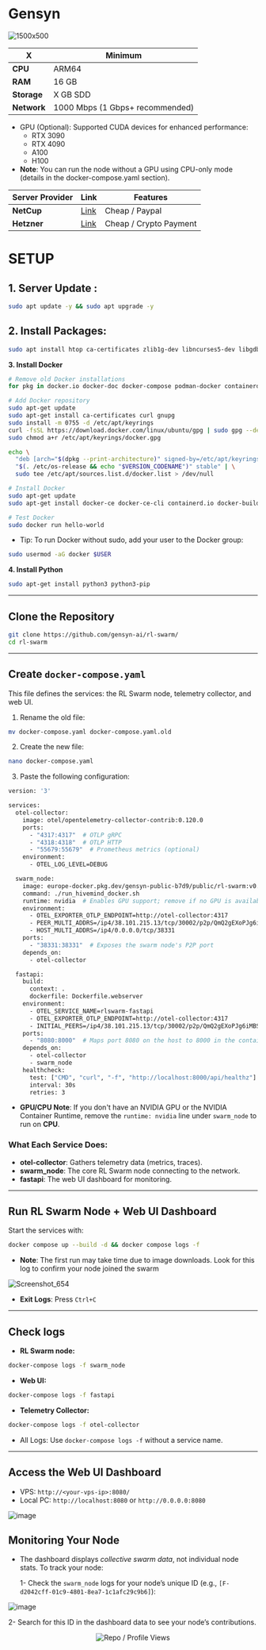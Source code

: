 # Gensyn

![1500x500](https://github.com/user-attachments/assets/83bd93ea-dd7c-4aaf-a4bd-6f3cb7fe9284)


| X        | Minimum              |
|------------------|----------------------------|
| **CPU**          | ARM64 |
| **RAM**          | 16 GB                     |
| **Storage**      | X GB SDD                   |
| **Network**      | 1000 Mbps (1 Gbps+ recommended) |
- GPU (Optional): Supported CUDA devices for enhanced performance:
    - RTX 3090
    - RTX 4090
    - A100
    - H100
-  **Note**: You can run the node without a GPU using CPU-only mode (details in the docker-compose.yaml section).

| Server Provider        | Link              | Features |
|------------------|----------------------------|----------------------------|
| **NetCup**          | [Link](https://www.netcup.com/en/?ref=261820) | Cheap / Paypal |
| **Hetzner**      | [Link](https://hetzner.cloud/?ref=ASjlHtRt2swV)                  | Cheap / Crypto Payment |


# SETUP

## 1. Server Update : 

```bash
sudo apt update -y && sudo apt upgrade -y
```
## 2. Install Packages:

```bash
sudo apt install htop ca-certificates zlib1g-dev libncurses5-dev libgdbm-dev libnss3-dev tmux iptables curl nvme-cli git wget make jq libleveldb-dev build-essential pkg-config ncdu tar clang bsdmainutils lsb-release libssl-dev libreadline-dev libffi-dev jq gcc screen unzip lz4 gnupg -y
```

**3. Install Docker**
```bash
# Remove old Docker installations
for pkg in docker.io docker-doc docker-compose podman-docker containerd runc; do sudo apt-get remove $pkg; done

# Add Docker repository
sudo apt-get update
sudo apt-get install ca-certificates curl gnupg
sudo install -m 0755 -d /etc/apt/keyrings
curl -fsSL https://download.docker.com/linux/ubuntu/gpg | sudo gpg --dearmor -o /etc/apt/keyrings/docker.gpg
sudo chmod a+r /etc/apt/keyrings/docker.gpg

echo \
  "deb [arch="$(dpkg --print-architecture)" signed-by=/etc/apt/keyrings/docker.gpg] https://download.docker.com/linux/ubuntu \
  "$(. /etc/os-release && echo "$VERSION_CODENAME")" stable" | \
  sudo tee /etc/apt/sources.list.d/docker.list > /dev/null

# Install Docker
sudo apt-get update
sudo apt-get install docker-ce docker-ce-cli containerd.io docker-buildx-plugin docker-compose-plugin

# Test Docker
sudo docker run hello-world
```
* Tip: To run Docker without sudo, add your user to the Docker group:
```bash
sudo usermod -aG docker $USER
```

**4. Install Python**
```bash
sudo apt-get install python3 python3-pip
```

---

## Clone the Repository
```bash
git clone https://github.com/gensyn-ai/rl-swarm/
cd rl-swarm
```

---

## Create `docker-compose.yaml`
This file defines the services: the RL Swarm node, telemetry collector, and web UI.
1. Rename the old file:
```bash
mv docker-compose.yaml docker-compose.yaml.old
```
2. Create the new file:
```bash
nano docker-compose.yaml
```

3. Paste the following configuration:
```bash
version: '3'

services:
  otel-collector:
    image: otel/opentelemetry-collector-contrib:0.120.0
    ports:
      - "4317:4317"  # OTLP gRPC
      - "4318:4318"  # OTLP HTTP
      - "55679:55679"  # Prometheus metrics (optional)
    environment:
      - OTEL_LOG_LEVEL=DEBUG

  swarm_node:
    image: europe-docker.pkg.dev/gensyn-public-b7d9/public/rl-swarm:v0.0.1
    command: ./run_hivemind_docker.sh
    runtime: nvidia  # Enables GPU support; remove if no GPU is available
    environment:
      - OTEL_EXPORTER_OTLP_ENDPOINT=http://otel-collector:4317
      - PEER_MULTI_ADDRS=/ip4/38.101.215.13/tcp/30002/p2p/QmQ2gEXoPJg6iMBSUFWGzAabS2VhnzuS782Y637hGjfsRJ
      - HOST_MULTI_ADDRS=/ip4/0.0.0.0/tcp/38331
    ports:
      - "38331:38331"  # Exposes the swarm node's P2P port
    depends_on:
      - otel-collector

  fastapi:
    build:
      context: .
      dockerfile: Dockerfile.webserver
    environment:
      - OTEL_SERVICE_NAME=rlswarm-fastapi
      - OTEL_EXPORTER_OTLP_ENDPOINT=http://otel-collector:4317
      - INITIAL_PEERS=/ip4/38.101.215.13/tcp/30002/p2p/QmQ2gEXoPJg6iMBSUFWGzAabS2VhnzuS782Y637hGjfsRJ
    ports:
      - "8080:8000"  # Maps port 8080 on the host to 8000 in the container
    depends_on:
      - otel-collector
      - swarm_node
    healthcheck:
      test: ["CMD", "curl", "-f", "http://localhost:8000/api/healthz"]
      interval: 30s
      retries: 3
```
* **GPU/CPU Note**: If you don't have an NVIDIA GPU or the NVIDIA Container Runtime, remove the `runtime: nvidia` line under `swarm_node` to run on **CPU**.

### What Each Service Does:
* **otel-collector**: Gathers telemetry data (metrics, traces).
* **swarm_node**: The core RL Swarm node connecting to the network.
* **fastapi**: The web UI dashboard for monitoring.

---

## Run RL Swarm Node + Web UI Dashboard
Start the services with:
```bash
docker compose up --build -d && docker compose logs -f
```
* **Note**: The first run may take time due to image downloads. Look for this log to confirm your node joined the swarm

![Screenshot_654](https://github.com/user-attachments/assets/56243405-85ca-41ae-8591-2e61631835da)

* **Exit Logs**: Press `Ctrl+C`

---

## Check logs
* **RL Swarm node:**
```bash
docker-compose logs -f swarm_node
```

* **Web UI:**
```bash
docker-compose logs -f fastapi
```

* **Telemetry Collector:**
```bash
docker-compose logs -f otel-collector
```

* All Logs: Use `docker-compose logs -f` without a service name.

---

## Access the Web UI Dashboard
* VPS: `http://<your-vps-ip>:8080/`
* Local PC: `http://localhost:8080` or `http://0.0.0.0:8080`

![image](https://github.com/user-attachments/assets/5be7755d-bcc9-41d8-ae03-37816002e014)

## Monitoring Your Node
* The dashboard displays *collective swarm data*, not individual node stats. To track your node:

  1- Check the `swarm_node` logs for your node’s unique ID (e.g., `[F-d2042cff-01c9-4801-8ea7-1c1afc29c9b6]`):
  
![image](https://github.com/user-attachments/assets/4bc5efa2-c9c3-4bf0-8dab-d21069c89a79)

  2- Search for this ID in the dashboard data to see your node’s contributions.

<p align="center">
  <img src="https://komarev.com/ghpvc/?username=FurkanL0&style=flat-square&color=red&label=Profile+Views+/+Repo+Views+" alt="Repo / Profile Views" />
</p>
